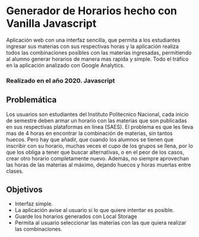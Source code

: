 # Generador de Horarios hecho con Vanilla Javascript
Aplicación web con una interfaz sencilla, que permita a los estudiantes ingresar sus materias con sus respectivas horas y la aplicación realiza todos las combinaciones posibles con las materias ingresadas, permitiendo al alumno generar horarios de manera mas rapida y simple. Todo el tráfico en la aplicación analizado con Google Analytics.

### Realizado en el año 2020. Javascript

## Problemática
Los usuarios son estudiantes del Instituto Politecnico Nacional, cada inicio de semestre deben armar un horario con las materias que son publicadas en sus respectivas plataformas en línea (SAES). El problema es que les lleva mas de 4 horas en encontrar la combinación de materias, sin tantos huecos. Pero hay que añadir, que cuando los alumnos se tienen que inscribir con su horario, muchas veces el cupo de los grupos se llena, por lo que los obliga a tener que buscar alternativas, o en el peor de los casos, crear otro horario completamente nuevo. Además, no siempre aprovechan las horas de las materias al máximo, dejando huecos y horas muertas entre clases.

## Objetivos
- Interfaz simple.
- La aplicación avise al usuario si lo que quiere intentar es posible.
- Guarde los horarios generados con Local Storage
- Permita al usuario seleccionar las materias con las que quiera realizar las combinaciones.
